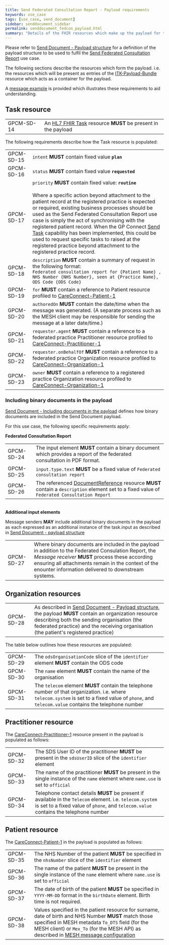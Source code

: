 ```yaml
---
title: Send Federated Consultation Report - Payload requirements
keywords: use_case
tags: [use_case, send_document]
sidebar: senddocument_sidebar
permalink: senddocument_fedcon_payload.html
summary: "Details of the FHIR resources which make up the payload for the Send Federated Consultation Report use case."
---
```


Please refer to [Send Document - Payload structure](senddocument_payload) for a definition of the payload structure to be used to fulfil the [Send Federated Consultation Report](http://localhost:4006/senddocument_fedcon_overview.html#federated-appointments-use-case) use case.

The following sections describe the resources which form the payload. i.e. the resources which will be present as entries of the [ITK-Payload-Bundle](https://fhir.nhs.uk/STU3/StructureDefinition/ITK-Payload-Bundle-1/_history/1.1) resource which acts as a container for the payload. 

A [message example](senddocument_payload) is provided which illustrates these requirements to aid understanding.

## Task resource ##

<table class="requirement-box">
  <tr>
    <td>GPCM-SD-14</td>
    <td>An <a href="https://www.hl7.org/fhir/task.html">HL7 FHIR Task</a> resource <b>MUST</b> be present in the payload</td>
  </tr>
</table>

The following requirements describe how the Task resource is populated:

<table class="requirement-box">
  <tr>
    <td>GPCM-SD-15</td>
    <td><code>intent</code> <b>MUST</b> contain fixed value <b><code>plan</code></b></td>
  </tr>
  <tr>
    <td>GPCM-SD-16</td>
    <td><code>status</code> <b>MUST</b> contain fixed value <b><code>requested</code></b></td>
  </tr>
  <tr>
    <td>GPCM-SD-17</td>
    <td><code>priority</code> <b>MUST</b> contain fixed value: <b><code>routine</code></b> <br/><br/>Where a specific action beyond attachment to the patient record at the registered practice is expected or required, existing business processes should be used as the Send Federated Consultation Report use case is simply the act of synchronising with the registered patient record. When the GP Connect <a href="sendtask.html">Send Task</a> capability has been implemented, this could be used to request specific tasks to raised at the registered practice beyond attachment to the registered practice record.</td>
  </tr>
  <tr>
    <td>GPCM-SD-18</td>
    <td><code>description</code> <b>MUST</b> contain a summary of request in the following format:<br/> <code>Federated consultation report for {Patient Name} , NHS Number {NHS Number}, seen at {Practice Name}, ODS Code {ODS Code}</code></td>
  </tr>
  <tr>
    <td>GPCM-SD-19</td>
    <td><code>for</code> <b>MUST</b> contain a reference to Patient resource profiled to <a href="https://fhir.hl7.org.uk/STU3/StructureDefinition/CareConnect-Patient-1">CareConnect-Patient-1</a></td>
  </tr>
  <tr>
    <td>GPCM-SD-20</td>
    <td><code>authoredOn</code> <b>MUST</b> contain the date/time when the message was generated. (A separate process such as the MESH client may be responsible for sending the message at a later date/time.) </td>
  </tr>
  <tr>
    <td>GPCM-SD-21</td>
    <td><code>requester.agent</code> <b>MUST</b> contain a reference to a federated practice Practitioner resource profiled to <a href="https://fhir.hl7.org.uk/STU3/StructureDefinition/CareConnect-Practitioner-">CareConnect-Practitioner-1</a></td>
  </tr>
  <tr>
    <td>GPCM-SD-22</td>
    <td> <code>requester.onBehalfOf</code> <b>MUST</b> contain a reference to a federated practice Organization resource profiled to <a href="https://fhir.hl7.org.uk/STU3/StructureDefinition/CareConnect-Organization-1">CareConnect-Organization-1</a></td>
  </tr>
  <tr>
    <td>GPCM-SD-23</td>
    <td> <code>owner</code> <b>MUST</b> contain a reference to a registered practice Organization resource profiled to <a href="[https://fhir.hl7.org.uk/STU3/StructureDefinition/CareConnect-Organization-1">CareConnect-Organization-1</a></td>
  </tr>
</table>

### Including binary documents in the payload ###

[Send Document - Including documents in the payload](http://localhost:4006/senddocument_fedcon_payload.html#including-binary-documents-in-the-payload) defines how binary documents are included in the Send Document payload.

For this use case, the following specific requirements apply:

**Federated Consultation Report** <br/>

<table class="requirement-box">
  <tr>
    <td>GPCM-SD-24</td>
    <td>The input element <b>MUST</b> contain a binary document which provides a report of the federated consultation in PDF format. </td>
  </tr>
  <tr>
    <td>GPCM-SD-25</td>
    <td><code>input.type.text</code> <b>MUST</b> be a fixed value of <code>Federated consultation report</code></td>
  </tr>
  <tr>
    <td>GPCM-SD-26</td>
    <td>The referenced <a href="https://www.hl7.org/fhir/documentreference.html">DocumentReference</a> resource <b>MUST</b> contain a <code>description</code> element set to a fixed value of <code>Federated Consultation Report</code> </td>
  </tr>
</table>
	
<br/>**Additional input elements**<br/>

Message senders **MAY** include additional binary documents in the payload as each expressed as an additional instance of the task.input as described in [Send Document - payload structure](senddocument_payload.html#including-documents-in-the-payload)

<table class="requirement-box">
  <tr>
    <td>GPCM-SD-27</td>
    <td>Where binary documents are included in the payload in addition to the Federated Consulation Report, the <i>Message receiver</i> <b>MUST</b> process these according ensuring all attachments remain in the context of the enounter information delivered to downstream systems.</td>
  </tr>
</table>

## Organization resources ##

<table class="requirement-box">
  <tr>
    <td>GPCM-SD-28</td>
    <td>As described in <a href="senddocument_payload.html">Send Document - Payload structure</a>, the payload <b>MUST</b> contain an organization resource describing both the sending organisation (the federated practice) and the receiving organisation (the patient's registered practice)</td>
  </tr>
</table>

The table below outlines how these resources are populated:

<table class="requirement-box">
  <tr>
    <td>GPCM-SD-29</td>
    <td>The <code>odsOrganisationCode</code> slice of the <code>identifier</code> element <b>MUST</b> contain the ODS code</td>
  </tr>
  <tr>
    <td>GPCM-SD-30</td>
    <td>The <code>name</code> element <b>MUST</b> contain the name of the organisation</td>
  </tr>
  <tr>
    <td>GPCM-SD-31</td>
    <td>The <code>telecom</code> element <b>MUST</b> contain the telephone number of that organization. i.e. where <code>telecom.system</code> is set to a fixed value of <code>phone</code>, and <code>telecom.value</code> contains the telephone number</td>
  </tr>
</table>

## Practitioner resource ##

The [CareConnect-Practitioner-1](https://fhir.hl7.org.uk/STU3/StructureDefinition/CareConnect-Practitioner-1) resource present in the payload is populated as follows:

<table class="requirement-box">
  <tr>
    <td>GPCM-SD-32</td>
    <td>The SDS User ID of the practitioner <b>MUST</b> be present in the <code>sdsUserID</code> slice of the <code>identifier</code> element</td>
  </tr>
  <tr>
    <td>GPCM-SD-33</td>
    <td>The name of the practitioner <b>MUST</b> be present in the single instance of the <code>name</code> element where <code>name.use</code> is set to <code>official</code></td>
  </tr>
  <tr>
    <td>GPCM-SD-34</td>
    <td>Telephone contact details <b>MUST</b> be present if available in the <code>Telecom</code> element. i.e. <code>telecom.system</code> is set to a fixed value of <code>phone</code>, and <code>telecom.value</code> contains the telephone number</td>
  </tr>
</table>

## Patient resource ##

The [CareConnect-Patient-1](https://fhir.hl7.org.uk/STU3/StructureDefinition/CareConnect-Patient-1) in the payload is populated as follows:

<table class="requirement-box">
  <tr>
    <td>GPCM-SD-35</td>
    <td>The NHS Number of the patient <b>MUST</b> be specified in the <code>nhsNumber</code> slice of the <code>identifier</code> element</td>
  </tr>
  <tr>
    <td>GPCM-SD-36</td>
    <td>The name of the patient <b>MUST</b> be present in the single instance of the <code>name</code> element where <code>name.use</code> is set to <code>official</code></td>
  </tr>
  <tr>
    <td>GPCM-SD-37</td>
    <td>The date of birth of the patient <b>MUST</b> be specified in <code>YYYY-MM-DD</code> format in the <code>birthDate</code> element. Birth time is not required.</td>
  </tr>
  <tr>
    <td>GPCM-SD-38</td>
    <td>Values specified in the patient resource for surname, date of birth and NHS Number <b>MUST</b> match those specified in MESH metadata <code>To_DTS</code> field (for the MESH client) or <code>Mex_To</code> (for the MESH API) as described in <a href="senddocument_fedcon_mesh.html">MESH message configuration</a></td>
  </tr>
</table>
